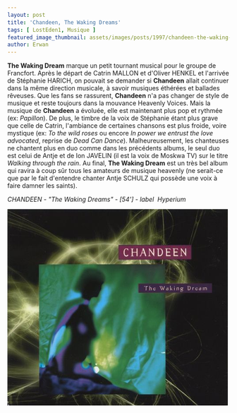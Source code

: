 ```yaml
---
layout: post
title: 'Chandeen, The Waking Dreams'
tags: [ LostEden1, Musique ]
featured_image_thumbnail: assets/images/posts/1997/chandeen-the-waking-dreams.jpg
author: Erwan
---
```


**The Waking Dream** marque un petit tournant musical pour le groupe de Francfort. Après le départ de Catrin MALLON et d'Oliver HENKEL et l'arrivée de Stéphanie HARICH, on pouvait se demander si **Chandeen** allait continuer dans la même direction musicale, à savoir musiques éthérées et ballades rêveuses. Que les fans se rassurent, **Chandeen** n'a pas changer de style de musique et reste toujours dans la mouvance Heavenly Voices. Mais la musique de **Chandeen** a évoluée, elle est maintenant plus pop et rythmée (ex: *Papillon*). De plus, le timbre de la voix de Stéphanie étant plus grave que celle de Catrin, l'ambiance de certaines chansons est plus froide, voire mystique (ex: *To the wild roses* ou encore *In power we entrust the love advocated*, reprise de *Dead Can Dance*). Malheureusement, les chanteuses ne chantent plus en duo comme dans les précédents albums, le seul duo est celui de Antje et de Ion JAVELIN (il est la voix de Moskwa TV) sur le titre *Walking through the rain*. Au final, **The Waking Dream** est un très bel album qui ravira à coup sûr tous les amateurs de musique heavenly (ne serait-ce que par le fait d'entendre chanter Antje SCHULZ qui possède une voix à faire damner les saints).

*CHANDEEN - "The Waking Dreams" - [54'] - label  Hyperium*

![Chandeen, The Waking Dreams](assets/images/posts/1997/chandeen-the-waking-dreams.jpg) 
